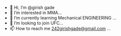 - 👋 Hi, I’m @girish gade
- 👀 I’m interested in MMA...
- 🌱 I’m currently learning Mechanical ENGINEERING ...
- 💞️ I’m looking to join UFC...
- 📫 How to reach me 242girishgade@gmail.com ...

<!---
girish1234-gade/girish1234-gade is a ✨ special ✨ repository because its `README.md` (this file) appears on your GitHub profile.
You can click the Preview link to take a look at your changes.
--->
